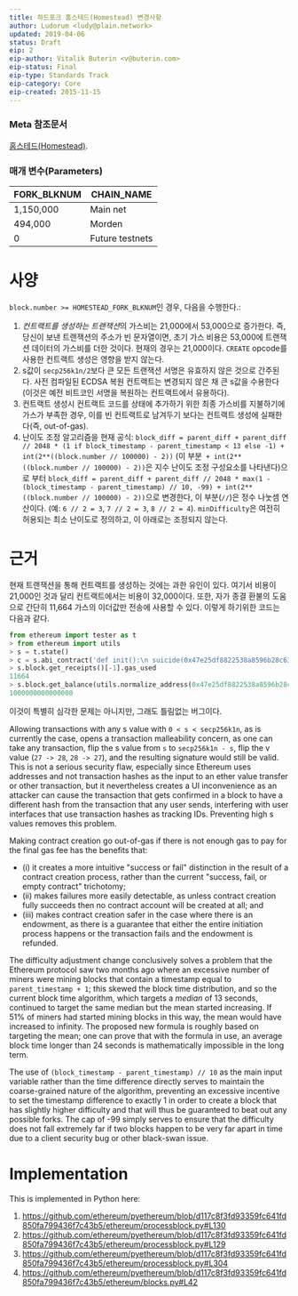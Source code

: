```yaml
---
title: 하드포크 홈스테드(Homestead) 변경사항
author: Ludorum <ludy@plain.network>
updated: 2019-04-06
status: Draft
eip: 2
eip-author: Vitalik Buterin <v@buterin.com>
eip-status: Final
eip-type: Standards Track
eip-category: Core
eip-created: 2015-11-15
---
```


### Meta 참조문서

[홈스테드(Homestead)](https://github.com/ethereum/EIPs/blob/master/EIPS/eip-606.md).

### 매개 변수(Parameters)

|   FORK_BLKNUM   | CHAIN_NAME  |
|-----------------|-------------|
|    1,150,000    | Main net    |
|   494,000       | Morden      |
|    0            | Future testnets    |

# 사양

`block.number >= HOMESTEAD_FORK_BLKNUM`인 경우, 다음을 수행한다.:

1. *컨트랙트를 생성하는 트랜잭션*의 가스비는 21,000에서 53,000으로 증가한다. 즉, 당신이 보낸 트랜잭션의 주소가 빈 문자열이면, 초기 가스 비용은 53,000에 트랜잭션 데이터의 가스비를 더한 것이다. 현재의 경우는 21,000이다. `CREATE` opcode를 사용한 컨트랙트 생성은 영향을 받지 않는다.
2. s값이 `secp256k1n/2`보다 큰 모든 트랜잭션 서명은 유효하지 않은 것으로 간주된다. 사전 컴파일된 ECDSA 복원 컨트랙트는 변경되지 않은 채 큰 s값을 수용한다 (이것은 예전 비트코인 서명을 복원하는 컨트랙트에서 유용하다).
3. 컨트랙트 생성시 컨트랙트 코드를 상태에 추가하기 위한 최종 가스비를 지불하기에 가스가 부족한 경우, 이를 빈 컨트랙트로 남겨두기 보다는 컨트랙트 생성에 실패한다(즉, out-of-gas).
4. 난이도 조정 알고리즘을 현재 공식: `block_diff = parent_diff + parent_diff // 2048 * (1 if block_timestamp - parent_timestamp < 13 else -1) + int(2**((block.number // 100000) - 2))` (이 부분` + int(2**((block.number // 100000) - 2))`은 지수 난이도 조정 구성요소를 나타낸다)으로 부터 `block_diff = parent_diff + parent_diff // 2048 * max(1 - (block_timestamp - parent_timestamp) // 10, -99) + int(2**((block.number // 100000) - 2))`으로 변경한다, 이 부분(`//`)은 정수 나눗셈 연산이다. (예: `6 // 2 = 3`, `7 // 2 = 3`, `8 // 2 = 4`). `minDifficulty`은 여전히 허용되는 최소 난이도로 정의하고, 이 아래로는 조정되지 않는다.

# 근거

현재 트랜잭션을 통해 컨트랙트를 생성하는 것에는 과한 유인이 있다. 여기서 비용이 21,000인 것과 달리 컨트랙트에서는 비용이 32,000이다. 또한, 자가 종결 환불의 도움으로 간단히 11,664 가스의 이더값만 전송에 사용할 수 있다. 이렇게 하기위한 코드는 다음과 같다.

```python
from ethereum import tester as t
> from ethereum import utils
> s = t.state()
> c = s.abi_contract('def init():\n suicide(0x47e25df8822538a8596b28c637896b4d143c351e)', endowment=10**15)
> s.block.get_receipts()[-1].gas_used
11664
> s.block.get_balance(utils.normalize_address(0x47e25df8822538a8596b28c637896b4d143c351e))
1000000000000000
```
이것이 특별히 심각한 문제는 아니지만, 그래도 틀림없는 버그이다.

Allowing transactions with any s value with `0 < s < secp256k1n`, as is currently the case, opens a transaction malleability concern, as one can take any transaction, flip the s value from `s` to `secp256k1n - s`, flip the v value (`27 -> 28`, `28 -> 27`), and the resulting signature would still be valid. This is not a serious security flaw, especially since Ethereum uses addresses and not transaction hashes as the input to an ether value transfer or other transaction, but it nevertheless creates a UI inconvenience as an attacker can cause the transaction that gets confirmed in a block to have a different hash from the transaction that any user sends, interfering with user interfaces that use transaction hashes as tracking IDs. Preventing high s values removes this problem.

Making contract creation go out-of-gas if there is not enough gas to pay for the final gas fee has the benefits that:
- (i) it creates a more intuitive "success or fail" distinction in the result of a contract creation process, rather than the current "success, fail, or empty contract" trichotomy;
- (ii) makes failures more easily detectable, as unless contract creation fully succeeds then no contract account will be created at all; and
- (iii) makes contract creation safer in the case where there is an endowment, as there is a guarantee that either the entire initiation process happens or the transaction fails and the endowment is refunded.

The difficulty adjustment change conclusively solves a problem that the Ethereum protocol saw two months ago where an excessive number of miners were mining blocks that contain a timestamp equal to `parent_timestamp + 1`; this skewed the block time distribution, and so the current block time algorithm, which targets a *median* of 13 seconds, continued to target the same median but the mean started increasing. If 51% of miners had started mining blocks in this way, the mean would have increased to infinity. The proposed new formula is roughly based on targeting the mean; one can prove that with the formula in use, an average block time longer than 24 seconds is mathematically impossible in the long term.

The use of `(block_timestamp - parent_timestamp) // 10` as the main input variable rather than the time difference directly serves to maintain the coarse-grained nature of the algorithm, preventing an excessive incentive to set the timestamp difference to exactly 1 in order to create a block that has slightly higher difficulty and that will thus be guaranteed to beat out any possible forks. The cap of -99 simply serves to ensure that the difficulty does not fall extremely far if two blocks happen to be very far apart in time due to a client security bug or other black-swan issue.

# Implementation

This is implemented in Python here:

1. https://github.com/ethereum/pyethereum/blob/d117c8f3fd93359fc641fd850fa799436f7c43b5/ethereum/processblock.py#L130
2. https://github.com/ethereum/pyethereum/blob/d117c8f3fd93359fc641fd850fa799436f7c43b5/ethereum/processblock.py#L129
3. https://github.com/ethereum/pyethereum/blob/d117c8f3fd93359fc641fd850fa799436f7c43b5/ethereum/processblock.py#L304
4. https://github.com/ethereum/pyethereum/blob/d117c8f3fd93359fc641fd850fa799436f7c43b5/ethereum/blocks.py#L42
